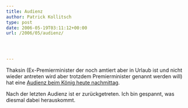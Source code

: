 ```yaml
---
title: Audienz
author: Patrick Kollitsch
type: post
date: 2006-05-19T03:11:12+00:00
url: /2006/05/audienz/




---
```

Thaksin (Ex-Premierminister der noch amtiert aber in Urlaub ist und nicht wieder antreten wird aber trotzdem Premierminister genannt werden will) hat eine [Audienz beim König heute nachmittag][1].

Nach der letzten Audienz ist er zurückgetreten. Ich bin gespannt, was diesmal dabei herauskommt.

 [1]: http://nationmultimedia.com/2006/05/19/headlines/headlines_30004407.php
